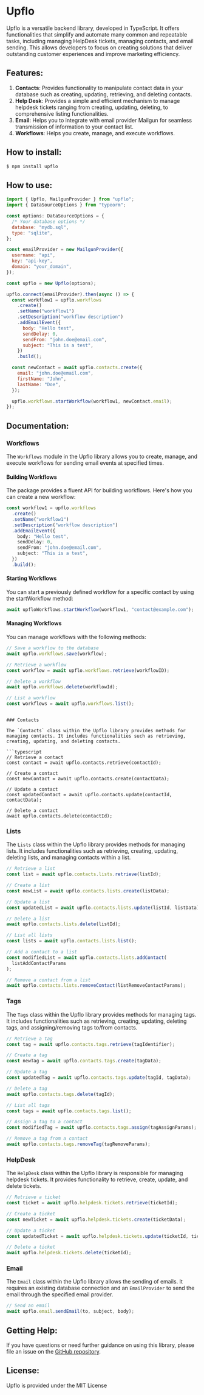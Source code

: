 # Upflo

Upflo is a versatile backend library, developed in TypeScript. It offers functionalities that simplify and automate many common and repeatable tasks, including managing HelpDesk tickets, managing contacts, and email sending. This allows developers to focus on creating solutions that deliver outstanding customer experiences and improve marketing efficiency.

## Features:

1. **Contacts**: Provides functionality to manipulate contact data in your database such as creating, updating, retrieving, and deleting contacts.
2. **Help Desk**: Provides a simple and efficient mechanism to manage helpdesk tickets ranging from creating, updating, deleting, to comprehensive listing functionalities.
3. **Email**: Helps you to integrate with email provider Mailgun for seamless transmission of information to your contact list.
4. **Workflows**: Helps you create, manage, and execute workflows.

## How to install:

```bash
$ npm install upflo
```

## How to use:

```javascript
import { Upflo, MailgunProvider } from "upflo";
import { DataSourceOptions } from "typeorm";

const options: DataSourceOptions = {
  /* Your database options */
  database: "mydb.sql",
  type: "sqlite",
};

const emailProvider = new MailgunProvider({
  username: "api",
  key: "api-key",
  domain: "your_domain",
});

const upflo = new Upflo(options);

upflo.connect(emailProvider).then(async () => {
  const workflow1 = upflo.workflows
    .create()
    .setName("workflow1")
    .setDescription("workflow description")
    .addEmailEvent({
      body: "Hello test",
      sendDelay: 0,
      sendFrom: "john.doe@email.com",
      subject: "This is a test",
    })
    .build();

  const newContact = await upflo.contacts.create({
    email: "john.doe@email.com",
    firstName: "John",
    lastName: "Doe",
  });

  upflo.workflows.startWorkflow(workflow1, newContact.email);
});
```

## Documentation:

### Workflows

The `Workflows` module in the Upflo library allows you to create, manage, and execute workflows for sending email events at specified times.

#### Building Workflows

The package provides a fluent API for building workflows. Here's how you can create a new workflow:

```typescript
const workflow1 = upflo.workflows
  .create()
  .setName("workflow1")
  .setDescription("workflow description")
  .addEmailEvent({
    body: "Hello test",
    sendDelay: 0,
    sendFrom: "john.doe@email.com",
    subject: "This is a test",
  })
  .build();
```

#### Starting Workflows

You can start a previously defined workflow for a specific contact by using the startWorkflow method:

```typescript
await upfloWorkflows.startWorkflow(workflow1, "contact@example.com");
```

#### Managing Workflows

You can manage workflows with the following methods:

```typescript
// Save a workflow to the database
await upflo.workflows.save(workflow);

// Retrieve a workflow
const workflow = await upflo.workflows.retrieve(workflowID);

// Delete a workflow
await upflo.workflows.delete(workflowId);

// List a workflow
const workflows = await upflo.workflows.list();
```

````

### Contacts

The `Contacts` class within the Upflo library provides methods for managing contacts. It includes functionalities such as retrieving, creating, updating, and deleting contacts.

```typescript
// Retrieve a contact
const contact = await upflo.contacts.retrieve(contactId);

// Create a contact
const newContact = await upflo.contacts.create(contactData);

// Update a contact
const updatedContact = await upflo.contacts.update(contactId, contactData);

// Delete a contact
await upflo.contacts.delete(contactId);
````

### Lists

The `Lists` class within the Upflo library provides methods for managing lists. It includes functionalities such as retrieving, creating, updating, deleting lists, and managing contacts within a list.

```typescript
// Retrieve a list
const list = await upflo.contacts.lists.retrieve(listId);

// Create a list
const newList = await upflo.contacts.lists.create(listData);

// Update a list
const updatedList = await upflo.contacts.lists.update(listId, listData);

// Delete a list
await upflo.contacts.lists.delete(listId);

// List all lists
const lists = await upflo.contacts.lists.list();

// Add a contact to a list
const modifiedList = await upflo.contacts.lists.addContact(
  listAddContactParams
);

// Remove a contact from a list
await upflo.contacts.lists.removeContact(listRemoveContactParams);
```

### Tags

The `Tags` class within the Upflo library provides methods for managing tags. It includes functionalities such as retrieving, creating, updating, deleting tags, and assigning/removing tags to/from contacts.

```typescript
// Retrieve a tag
const tag = await upflo.contacts.tags.retrieve(tagIdentifier);

// Create a tag
const newTag = await upflo.contacts.tags.create(tagData);

// Update a tag
const updatedTag = await upflo.contacts.tags.update(tagId, tagData);

// Delete a tag
await upflo.contacts.tags.delete(tagId);

// List all tags
const tags = await upflo.contacts.tags.list();

// Assign a tag to a contact
const modifiedTag = await upflo.contacts.tags.assign(tagAssignParams);

// Remove a tag from a contact
await upflo.contacts.tags.removeTag(tagRemoveParams);
```

### HelpDesk

The `HelpDesk` class within the Upflo library is responsible for managing helpdesk tickets. It provides functionality to retrieve, create, update, and delete tickets.

```typescript
// Retrieve a ticket
const ticket = await upflo.helpdesk.tickets.retrieve(ticketId);

// Create a ticket
const newTicket = await upflo.helpdesk.tickets.create(ticketData);

// Update a ticket
const updatedTicket = await upflo.helpdesk.tickets.update(ticketId, ticketData);

// Delete a ticket
await upflo.helpdesk.tickets.delete(ticketId);
```

### Email

The `Email` class within the Upflo library allows the sending of emails. It requires an existing database connection and an `EmailProvider` to send the email through the specified email provider.

```typescript
// Send an email
await upflo.email.sendEmail(to, subject, body);
```

## Getting Help:

If you have questions or need further guidance on using this library, please file an issue on the [GitHub repository](https://github.com/gavsidhu/upflo/issues).

## License:

Upflo is provided under the MIT License
